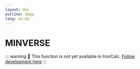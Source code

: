 ```yaml
---
layout: doc
outline: deep
lang: en-US
---
```


# MINVERSE

::: warning
🚧 This function is not yet available in IronCalc.
[Follow development here](https://github.com/ironcalc/IronCalc/labels/Functions)
:::